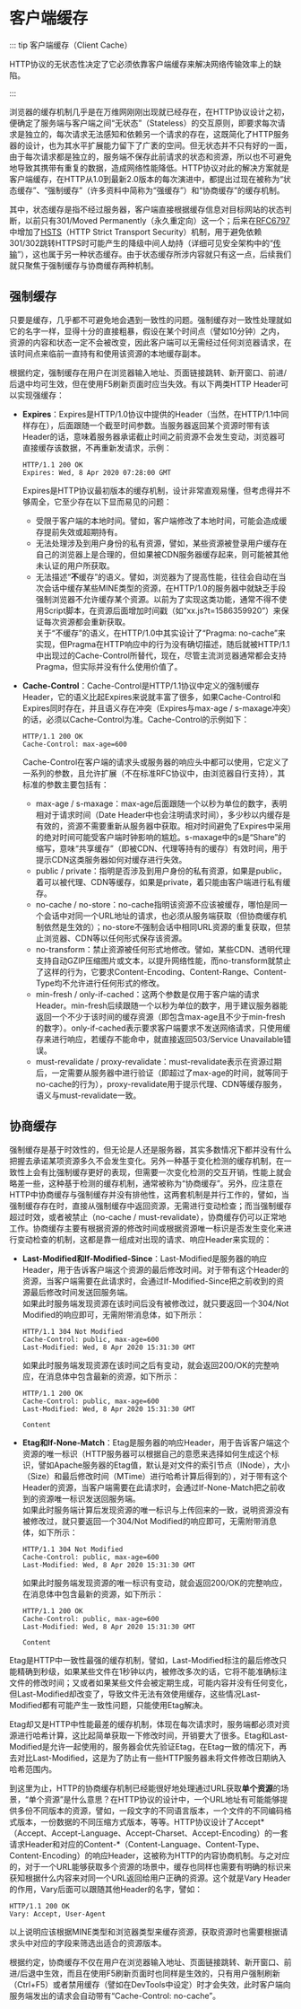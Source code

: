 # 客户端缓存

::: tip 客户端缓存（Client Cache）

HTTP协议的无状态性决定了它必须依靠客户端缓存来解决网络传输效率上的缺陷。

:::

浏览器的缓存机制几乎是在万维网刚刚出现就已经存在，在HTTP协议设计之初，便确定了服务端与客户端之间“无状态”（Stateless）的交互原则，即要求每次请求是独立的，每次请求无法感知和依赖另一个请求的存在，这既简化了HTTP服务器的设计，也为其水平扩展能力留下了广袤的空间。但无状态并不只有好的一面，由于每次请求都是独立的，服务端不保存此前请求的状态和资源，所以也不可避免地导致其携带有重复的数据，造成网络性能降低。HTTP协议对此的解决方案就是客户端缓存，在HTTP从1.0到最新2.0版本的每次演进中，都提出过现在被称为“状态缓存”、“强制缓存”（许多资料中简称为“强缓存”）和“协商缓存”的缓存机制。

其中，状态缓存是指不经过服务器，客户端直接根据缓存信息对目标网站的状态判断，以前只有301/Moved Permanently（永久重定向）这一个；后来在[RFC6797](https://tools.ietf.org/html/rfc6797)中增加了[HSTS](https://en.wikipedia.org/wiki/HTTP_Strict_Transport_Security)（HTTP Strict Transport Security）机制，用于避免依赖301/302跳转HTTPS时可能产生的降级中间人劫持（详细可见安全架构中的“[传输](../system-security/transport-security.html)”），这也属于另一种状态缓存。由于状态缓存所涉内容就只有这一点，后续我们就只聚焦于强制缓存与协商缓存两种机制。

## 强制缓存

只要是缓存，几乎都不可避免地会遇到一致性的问题。强制缓存对一致性处理就如它的名字一样，显得十分的直接粗暴，假设在某个时间点（譬如10分钟）之内，资源的内容和状态一定不会被改变，因此客户端可以无需经过任何浏览器请求，在该时间点来临前一直持有和使用该资源的本地缓存副本。

根据约定，强制缓存在用户在浏览器输入地址、页面链接跳转、新开窗口、前进/后退中均可生效，但在使用F5刷新页面时应当失效。有以下两类HTTP Header可以实现强缓存：

- **Expires**：Expires是HTTP/1.0协议中提供的Header（当然，在HTTP/1.1中同样存在），后面跟随一个截至时间参数。当服务器返回某个资源时带有该Header的话，意味着服务器承诺截止时间之前资源不会发生变动，浏览器可直接缓存该数据，不再重新发请求，示例：

  ```http
  HTTP/1.1 200 OK
  Expires: Wed, 8 Apr 2020 07:28:00 GMT
  ```

  Expires是HTTP协议最初版本的缓存机制，设计非常直观易懂，但考虑得并不够周全，它至少存在以下显而易见的问题：

  - 受限于客户端的本地时间。譬如，客户端修改了本地时间，可能会造成缓存提前失效或超期持有。
  - 无法处理涉及到用户身份的私有资源，譬如，某些资源被登录用户缓存在自己的浏览器上是合理的，但如果被CDN服务器缓存起来，则可能被其他未认证的用户所获取。
  - 无法描述“**不**缓存”的语义。譬如，浏览器为了提高性能，往往会自动在当次会话中缓存某些MINE类型的资源，在HTTP/1.0的服务器中就缺乏手段强制浏览器不允许缓存某个资源。以前为了实现这类功能，通常不得不使用Script脚本，在资源后面增加时间戳（如“xx.js?t=1586359920”）来保证每次资源都会重新获取。<br/>关于“不缓存”的语义，在HTTP/1.0中其实设计了“Pragma: no-cache”来实现，但Pragma在HTTP响应中的行为没有确切描述，随后就被HTTP/1.1中出现过的Cache-Control所替代，现在，尽管主流浏览器通常都会支持Pragma，但实际并没有什么使用价值了。

- **Cache-Control**：Cache-Control是HTTP/1.1协议中定义的强制缓存Header，它的语义比起Expires来说就丰富了很多，如果Cache-Control和Expires同时存在，并且语义存在冲突（Expires与max-age / s-maxage冲突）的话，必须以Cache-Control为准。Cache-Control的示例如下：

  ```http
  HTTP/1.1 200 OK
  Cache-Control: max-age=600
  ```

  Cache-Control在客户端的请求头或服务器的响应头中都可以使用，它定义了一系列的参数，且允许扩展（不在标准RFC协议中，由浏览器自行支持），其标准的参数主要包括有：

  - max-age / s-maxage：max-age后面跟随一个以秒为单位的数字，表明相对于请求时间（Date Header中也会注明请求时间），多少秒以内缓存是有效的，资源不需要重新从服务器中获取。相对时间避免了Expires中采用的绝对时间可能受客户端时钟影响的尴尬。s-maxage中的s是“Share”的缩写，意味“共享缓存”（即被CDN、代理等持有的缓存）有效时间，用于提示CDN这类服务器如何对缓存进行失效。
  - public / private：指明是否涉及到用户身份的私有资源，如果是public，着可以被代理、CDN等缓存，如果是private，着只能由客户端进行私有缓存。
  - no-cache / no-store：no-cache指明该资源不应该被缓存，哪怕是同一个会话中对同一个URL地址的请求，也必须从服务端获取（但协商缓存机制依然是生效的）；no-store不强制会话中相同URL资源的重复获取，但禁止浏览器、CDN等以任何形式保存该资源。
  - no-transform：禁止资源被任何形式地修改。譬如，某些CDN、透明代理支持自动GZIP压缩图片或文本，以提升网络性能，而no-transform就禁止了这样的行为，它要求Content-Encoding、Content-Range、Content-Type均不允许进行任何形式的修改。
  - min-fresh / only-if-cached：这两个参数是仅用于客户端的请求Header。min-fresh后续跟随一个以秒为单位的数字，用于建议服务器能返回一个不少于该时间的缓存资源（即包含max-age且不少于min-fresh的数字）。only-if-cached表示要求客户端要求不发送网络请求，只使用缓存来进行响应，若缓存不能命中，就直接返回503/Service Unavailable错误。
  - must-revalidate / proxy-revalidate：must-revalidate表示在资源过期后，一定需要从服务器中进行验证（即超过了max-age的时间，就等同于no-cache的行为），proxy-revalidate用于提示代理、CDN等缓存服务，语义与must-revalidate一致。


## 协商缓存

强制缓存是基于时效性的，但无论是人还是服务器，其实多数情况下都并没有什么把握去承诺某项资源多久不会发生变化。另外一种基于变化检测的缓存机制，在一致性上会有比强制缓存更好的表现，但需要一次变化检测的交互开销，性能上就会略差一些，这种基于检测的缓存机制，通常被称为“协商缓存”。另外，应注意在HTTP中协商缓存与强制缓存并没有排他性，这两套机制是并行工作的，譬如，当强制缓存存在时，直接从强制缓存中返回资源，无需进行变动检查；而当强制缓存超过时效，或者被禁止（no-cache / must-revalidate），协商缓存仍可以正常地工作。协商缓存主要有根据资源的修改时间或根据资源唯一标识是否发生变化来进行变动检查的机制，这都是靠一组成对出现的请求、响应Header来实现的：

- **Last-Modified和If-Modified-Since**：Last-Modified是服务器的响应Header，用于告诉客户端这个资源的最后修改时间。对于带有这个Header的资源，当客户端需要在此请求时，会通过If-Modified-Since把之前收到的资源最后修改时间发送回服务端。<br/>如果此时服务端发现资源在该时间后没有被修改过，就只要返回一个304/Not Modified的响应即可，无需附带消息体，如下所示：

  ```http
  HTTP/1.1 304 Not Modified
  Cache-Control: public, max-age=600
  Last-Modified: Wed, 8 Apr 2020 15:31:30 GMT
  ```

  如果此时服务端发现资源在该时间之后有变动，就会返回200/OK的完整响应，在消息体中包含最新的资源，如下所示：

  ```http
  HTTP/1.1 200 OK
  Cache-Control: public, max-age=600
  Last-Modified: Wed, 8 Apr 2020 15:31:30 GMT
  
  Content
  ```

- **Etag和If-None-Match**：Etag是服务器的响应Header，用于告诉客户端这个资源的唯一标识（HTTP服务器可以根据自己的意愿来选择如何生成这个标识，譬如Apache服务器的Etag值，默认是对文件的索引节点（INode），大小（Size）和最后修改时间（MTime）进行哈希计算后得到的），对于带有这个Header的资源，当客户端需要在此请求时，会通过If-None-Match把之前收到的资源唯一标识发送回服务端。<br/>如果此时服务端计算后发现资源的唯一标识与上传回来的一致，说明资源没有被修改过，就只要返回一个304/Not Modified的响应即可，无需附带消息体，如下所示：

  ```http
  HTTP/1.1 304 Not Modified
  Cache-Control: public, max-age=600
  Last-Modified: Wed, 8 Apr 2020 15:31:30 GMT
  ```

  如果此时服务端发现资源的唯一标识有变动，就会返回200/OK的完整响应，在消息体中包含最新的资源，如下所示：

  ``` http
  HTTP/1.1 200 OK
  Cache-Control: public, max-age=600
  Last-Modified: Wed, 8 Apr 2020 15:31:30 GMT
  
  Content
  ```

Etag是HTTP中一致性最强的缓存机制，譬如，Last-Modified标注的最后修改只能精确到秒级，如果某些文件在1秒钟以内，被修改多次的话，它将不能准确标注文件的修改时间；又或者如果某些文件会被定期生成，可能内容并没有任何变化，但Last-Modified却改变了，导致文件无法有效使用缓存，这些情况Last-Modified都有可能产生一致性问题，只能使用Etag解决。

Etag却又是HTTP中性能最差的缓存机制，体现在每次请求时，服务端都必须对资源进行哈希计算，这比起简单获取一下修改时间，开销要大了很多。Etag和Last-Modified是允许一起使用的，服务器会优先验证Etag，在Etag一致的情况下，再去对比Last-Modified，这是为了防止有一些HTTP服务器未将文件修改日期纳入哈希范围内。

到这里为止，HTTP的协商缓存机制已经能很好地处理通过URL获取**单个资源**的场景，“单个资源”是什么意思？在HTTP协议的设计中，一个URL地址有可能能够提供多份不同版本的资源，譬如，一段文字的不同语言版本，一个文件的不同编码格式版本，一份数据的不同压缩方式版本，等等。HTTP协议设计了Accept\*（Accept、Accept-Language、Accept-Charset、Accept-Encoding）的一套请求Header和对应的Content-\*（Content-Language、Content-Type、Content-Encoding）的响应Header，这被称为HTTP的内容协商机制。与之对应的，对于一个URL能够获取多个资源的场景中，缓存也同样也需要有明确的标识来获知根据什么内容来对同一个URL返回给用户正确的资源。这个就是Vary Header的作用，Vary后面可以跟随其他Header的名字，譬如：

```http
HTTP/1.1 200 OK
Vary: Accept, User-Agent
```

以上说明应该根据MINE类型和浏览器类型来缓存资源，获取资源时也需要根据请求头中对应的字段来筛选出适合的资源版本。

根据约定，协商缓存不仅在用户在浏览器输入地址、页面链接跳转、新开窗口、前进/后退中生效，而且在使用F5刷新页面时也同样是生效的，只有用户强制刷新（Ctrl+F5）或者禁用缓存（譬如在DevTools中设定）时才会失效，此时客户端向服务端发出的请求会自动带有“Cache-Control: no-cache”。